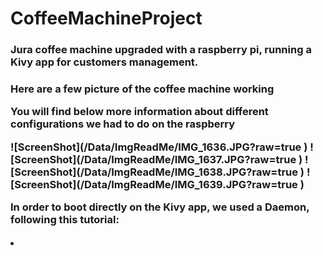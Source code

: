 # CoffeeMachineProject
<h3>
	Jura coffee machine upgraded with a raspberry pi, running a Kivy app for customers management.
<h3>

<p>
	Here are a few picture of the coffee machine working 
</p>
<p>
	You will find below more information about different configurations we had to do on the raspberry
</p>
![ScreenShot](/Data/ImgReadMe/IMG_1636.JPG?raw=true )
![ScreenShot](/Data/ImgReadMe/IMG_1637.JPG?raw=true )
![ScreenShot](/Data/ImgReadMe/IMG_1638.JPG?raw=true )
![ScreenShot](/Data/ImgReadMe/IMG_1639.JPG?raw=true )


<p>
	In order to boot directly on the Kivy app, we used a Daemon, following this tutorial:
	<li>
		<href="http://www.stuffaboutcode.com/2012/06/raspberry-pi-run-program-at-startup.html"/>
	</li>
</p>